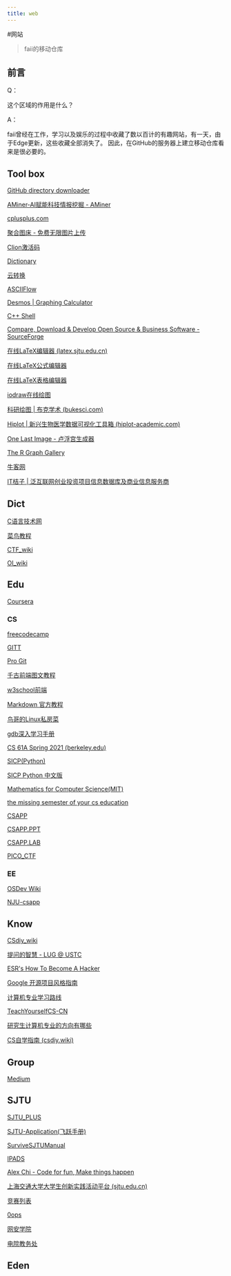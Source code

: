```yaml
---
title: web
---
```


#网站
>faii的移动仓库
## 前言
Q： 

这个区域的作用是什么？

A：

faii曾经在工作，学习以及娱乐的过程中收藏了数以百计的有趣网站，有一天，由于Edge更新，这些收藏全部消失了。
因此，在GitHub的服务器上建立移动仓库看来是很必要的。

## Tool box

[GitHub directory downloader](http://blog.luckly-mjw.cn/tool-show/github-directory-downloader/index.html)

[AMiner-AI赋能科技情报挖掘 - AMiner](https://www.aminer.cn/)

[cplusplus.com](https://cplusplus.com/)

[聚合图床 - 免费无限图片上传](https://www.superbed.cn/)

[Clion激活码](https://ideas.zngue.com/detail/9007.html)

[Dictionary](https://www.merriam-webster.com/)

[云转换](https://cloudconvert.com/)

[ASCIIFlow](https://asciiflow.com/#/)

[Desmos | Graphing Calculator](https://www.desmos.com/calculator?lang=zh-CN)

[C++ Shell](https://cpp.sh/)

[Compare, Download & Develop Open Source & Business Software - SourceForge](https://sourceforge.net/)

[在线LaTeX编辑器 (latex.sjtu.edu.cn)](https://latex.sjtu.edu.cn/project)

[在线LaTeX公式编辑器](https://www.latexlive.com/)

[在线LaTeX表格编辑器](https://tablesgenerator.com/)

[iodraw在线绘图](https://www.iodraw.com/diagram/)

[科研绘图 | 布克学术 (bukesci.com)](https://bukesci.com/favorites/online_draw)

[Hiplot | 新兴生物医学数据可视化工具箱 (hiplot-academic.com)](https://hiplot-academic.com/)

[One Last Image - 卢浮宫生成器](https://lab.magiconch.com/one-last-image/)

[The R Graph Gallery](https://r-graph-gallery.com/index.html)

[牛客网](https://www.nowcoder.com/)

[IT桔子 | 泛互联网创业投资项目信息数据库及商业信息服务商](https://www.itjuzi.com/)


## Dict

[C语言技术网 ](https://www.freecplus.net/index.html)

[菜鸟教程](https://www.runoob.com/)

[CTF_wiki](https://ctf-wiki.org/)

[OI_wiki](https://oi-wiki.org/)


## Edu

[Coursera](https://www.coursera.org/)

### CS

[freecodecamp](https://chinese.freecodecamp.org/learn/)

[GITT](https://cbx33.github.io/gitt/intro.html)

[Pro Git](https://bingohuang.gitbooks.io/progit2/content/)

[千古前端图文教程 ](https://web.qianguyihao.com/04-JavaScript基础/00-编程语言简介.html#编程)

[w3school前端](https://www.w3school.com.cn/html/index.asp)

[Markdown 官方教程](https://markdown.com.cn/)

[鸟哥的Linux私房菜](https://wizardforcel.gitbooks.io/vbird-linux-basic-4e/content/index.html)

[gdb深入学习手册 ](https://segmentfault.com/a/1190000022499197)

[CS 61A Spring 2021 (berkeley.edu)](https://inst.eecs.berkeley.edu/~cs61a/sp21/)

[SICP(Python)](http://composingprograms.com/pages/11-getting-started.html)

[SICP Python 中文版](https://www.bookstack.cn/read/sicp-py-zh/README.md)

[Mathematics for Computer Science(MIT)](https://ocw.mit.edu/courses/6-042j-mathematics-for-computer-science-fall-2010/pages/calendar/)

[the missing semester of your cs education](https://missing-semester-cn.github.io/)

[CSAPP](http://csapp.cs.cmu.edu/3e/docs/chistory.html)

[CSAPP.PPT](https://scs.hosted.panopto.com/Panopto/Pages/Sessions/List.aspx#folderID=%22b96d90ae-9871-4fae-91e2-b1627b43e25e%22&sortColumn=0&sortAscending=true)

[CSAPP.LAB](https://hansimov.gitbook.io/csapp/labs/data-lab)

[PICO_CTF](https://picoctf.org/resources.html)

### EE

[OSDev Wiki](https://wiki.osdev.org/Main_Page)

[NJU-csapp](https://nju-projectn.github.io/ics-pa-gitbook/ics2021/index.html)


## Know

[CSdiy_wiki](https://csdiy.wiki/)

[提问的智慧 - LUG @ USTC](https://lug.ustc.edu.cn/wiki/doc/smart-questions/#声明)

[ESR's How To Become A Hacker](https://gist.github.com/zer4tul/44ac7d145a4342d876f3)

[Google 开源项目风格指南](https://zh-google-styleguide.readthedocs.io/en/latest/google-cpp-styleguide/)

[计算机专业学习路线 ](https://hackway.org/docs/cs/intro)

[TeachYourselfCS-CN](https://github.com/izackwu/TeachYourselfCS-CN/blob/master/TeachYourselfCS-CN.md)

[研究生计算机专业的方向有哪些](https://www.zhihu.com/question/349899328/answer/1752872326)

[CS自学指南 (csdiy.wiki)](https://csdiy.wiki/)


## Group

[Medium](https://medium.com/)

## SJTU

[SJTU_PLUS](https://plus.sjtu.edu.cn/)

[SJTU-Application(飞跃手册)](https://survivesjtu.github.io/SJTU-Application/#/)

[SurviveSJTUManual](https://survivesjtu.gitbook.io/survivesjtumanual/)

[IPADS](https://ipads.se.sjtu.edu.cn/zh/index.html)

[Alex Chi - Code for fun, Make things happen](https://www.skyzh.dev/)

[上海交通大学大学生创新实践活动平台 (sjtu.edu.cn)](https://prp.jwc.sjtu.edu.cn/Main/MainPractice.htm)

[竞赛列表](https://anl.sjtu.edu.cn/cme/contest/list)

[0ops](https://ctfzone.sjtu.cn)

[网安学院](https://infosec.sjtu.edu.cn/Lab.aspx)

[电院教务处](https://bjwb.seiee.sjtu.edu.cn/bkjwb/index.htm)

## Eden